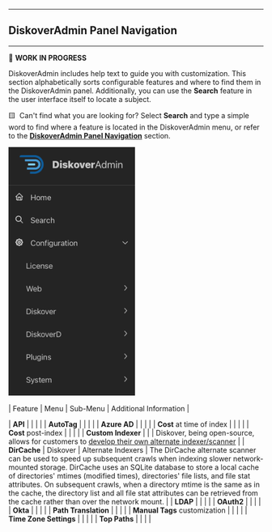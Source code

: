 ___
## DiskoverAdmin Panel Navigation
___

🚧 **WORK IN PROGRESS**

DiskoverAdmin includes help text to guide you with customization. This section alphabetically sorts configurable features and where to find them in the DiskoverAdmin panel. Additionally, you can use the **Search** feature in the user interface itself to locate a subject.

🟨 &nbsp;Can't find what you are looking for? Select **Search** and type a simple word to find where a feature is located in the DiskoverAdmin menu, or refer to the [**DiskoverAdmin Panel Navigation**]() section.

<img src="images/diskoveradmin_search.png" width="250">

| Feature | Menu | Sub-Menu | Additional Information |

| **API** | | | |
| **AutoTag** |  | | |
| **Azure AD** | | | |
| **Cost** at time of index |  | | |
| **Cost** post-index |  | | |
| **Custom Indexer** | | | Diskover, being open-source, allows for customers to [develop their own alternate indexer/scanner](https://docs.diskoverdata.com/diskover_dev_guide/#develop-your-own-alternate-scanner) |
| **DirCache**  | Diskover | Alternate Indexers | The DirCache alternate scanner can be used to speed up subsequent crawls when indexing slower network-mounted storage. DirCache uses an SQLite database to store a local cache of directories' mtimes (modified times), directories' file lists, and file stat attributes. On subsequent crawls, when a directory mtime is the same as in the cache, the directory list and all file stat attributes can be retrieved from the cache rather than over the network mount. |
| **LDAP** | | | |
| **OAuth2** | | | |
| **Okta** | | | |
| **Path Translation** | | | |
| **Manual Tags** customization | | | |
| **Time Zone Settings** | | | |
| **Top Paths** | | | |
